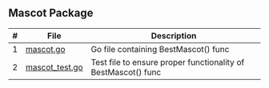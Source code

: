 ## Mascot Package

|   #   | File            | Description                                        |
| :---: | --------------- | -------------------------------------------------- |
|   1   | [mascot.go](https://github.com/bsmith578/4143-PLC/blob/main/Assignments/P01/mascot/mascot.go)      | Go file containing BestMascot() func |
|   2   | [mascot_test.go](https://github.com/bsmith578/4143-PLC/blob/main/Assignments/P01/mascot/mascot_test.go) | Test file to ensure proper functionality of BestMascot() func |
